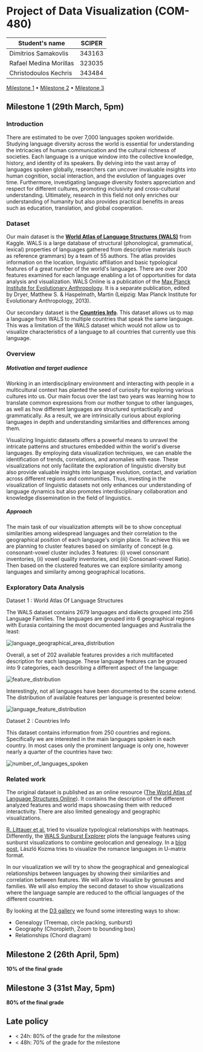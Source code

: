 # Project of Data Visualization (COM-480)

| Student's name | SCIPER |
| -------------- | ------ |
| Dimitrios Samakovlis | 343163 |
| Rafael Medina Morillas | 323035 |
| Christodoulos Kechris | 343484 |

[Milestone 1](#milestone-1) • [Milestone 2](#milestone-2) • [Milestone 3](#milestone-3)

## Milestone 1 (29th March, 5pm)

### Introduction

There are estimated to be over 7,000 languages spoken worldwide. Studying language diversity across the world is essential for understanding the intricacies of human communication and the cultural richness of societies. Each language is a unique window into the collective knowledge, history, and identity of its speakers. By delving into the vast array of languages spoken globally, researchers can uncover invaluable insights into human cognition, social interaction, and the evolution of languages over time. Furthermore, investigating language diversity fosters appreciation and respect for different cultures, promoting inclusivity and cross-cultural understanding. Ultimately, research in this field not only enriches our understanding of humanity but also provides practical benefits in areas such as education, translation, and global cooperation.

### Dataset
Our main dataset is the [**World Atlas of Language Structures (WALS)**](https://www.kaggle.com/datasets/rtatman/world-atlas-of-language-structures) from Kaggle. WALS is a large database of structural (phonological, grammatical, lexical) properties of languages gathered from descriptive materials (such as reference grammars) by a team of 55 authors. The atlas provides information on the location, linguistic affiliation and basic typological features of a great number of the world's languages. There are over 200 features examined for each language enabling a lot of opportunities for data analysis and visualization. 
WALS Online is a publication of the [Max Planck Institute for Evolutionary Anthropology](http://www.eva.mpg.de/). It is a separate publication, edited by Dryer, Matthew S. & Haspelmath, Martin (Leipzig: Max Planck Institute for Evolutionary Anthropology, 2013).

Our secondary dataset is the [**Countries Info**](https://www.kaggle.com/datasets/pragya1401/countries-info). This dataset allows us to map a language from WALS to multiple countries that speak the same language. This was a limitation of the WALS dataset which would not allow us to visualize characteristics of a language to all countries that currently use this language.


### Overview

##### Motivation and target audience
Working in an interdisciplinary environment and interacting with people in a multicultural context has planted the seed of curiosity for exploring various cultures into us. Our main focus over the last two years was learning how to translate common expressions from our mother tongue to other languages, as well as how different languages are structured syntactically and grammatically. As a result, we are intrinsically curious about exploring languages in depth and understanding similarities and differences among them. 

Visualizing linguistic datasets offers a powerful means to unravel the intricate patterns and structures embedded within the world's diverse languages. By employing data visualization techniques, we can enable the identification of trends, correlations, and anomalies with ease. These visualizations not only facilitate the exploration of linguistic diversity but also provide valuable insights into language evolution, contact, and variation across different regions and communities. Thus, investing in the visualization of linguistic datasets not only enhances our understanding of language dynamics but also promotes interdisciplinary collaboration and knowledge dissemination in the field of linguistics.

##### Approach
The main task of our visualization attempts will be to show conceptual similarities among widespread languages and their correlation to the geographical position of each language's origin place. To achieve this we are planning to cluster features based on similarity of concept (e.g. consonant-vowel cluster includes 3 features: (i) vowel consonant inventories, (ii) vowel quality inventories, and (iii) Consonant-vowel Ratio). Then based on the clustered features we can explore similarity among languages and similarity among geographical locations.

### Exploratory Data Analysis

Dataset 1 : World Atlas Of Language Structures

The WALS dataset contains 2679 languages and dialects grouped into 256 Language Families. The languages are grouped into 6 geographical regions with Eurasia containing the most documented languages and Australia the least:

![language_geographical_area_distribution](./figures/language_geographical_area_distribution.png)

Overall, a set of 202 available features provides a rich multifaceted description for each language. These language features can be grouped into 9 categories, each describing a different aspect of the language:

![feature_distribution](./figures/feature_distribution.png)

Interestingly, not all languages have been documented to the scame extend. The distribution of available features per language is presented below: 

![language_feature_distribution](./figures/language_feature_distribution.png)

Dataset 2 : Countries Info

This dataset contains information from 250 countries and regions. Specifically we are interested in the main languages spoken in each country. In most cases only the prominent language is only one, however nearly a quarter of the countries have two:

![number_of_languages_spoken](./figures/number_of_languages_spoken.png)

### Related work

The original dataset is published as an online resource ([The World Atlas of Language Structures Online](https://wals.info/)). It contains the description of the different analyzed features and  world maps showcasing them with reduced interactivity. There are also limited genealogy and geographic visualizations.

[R. Littauer et al.](https://www.researchgate.net/publication/261363057_Visualising_Typological_Relationships_Plotting_WALS_with_Heat_Maps) tried to visualize typological relationships with heatmaps. Differently, the [WALS Sunburst Explorer](https://github.com/tmayer/WALSvis) plots the language features using sunburst visualizations to combine geolocation and genealogy. In a [blog post](http://lkozma.net/blog/languages-visualization/), László Kozma tries to visualize the romance languages in U-matrix format.

In our visualization we will try to show the geographical and genealogical relationships between languages by showing their similarities and correlation between features. We will allow to visualize by genuses and families. We will also employ the second dataset to show visualizations where the language sample are reduced to the official languages of the different countries. 

By looking at the [D3 gallery](https://observablehq.com/@d3/gallery) we found some interesting ways to show:
- Genealogy (Treemap, circle packing, sunburst)
- Geography (Choropleth, Zoom to bounding box)
- Relationships (Chord diagram)

## Milestone 2 (26th April, 5pm)

**10% of the final grade**


## Milestone 3 (31st May, 5pm)

**80% of the final grade**


## Late policy

- < 24h: 80% of the grade for the milestone
- < 48h: 70% of the grade for the milestone

